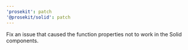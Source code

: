 ```yaml
---
'prosekit': patch
'@prosekit/solid': patch
---
```


Fix an issue that caused the function properties not to work in the Solid components.
